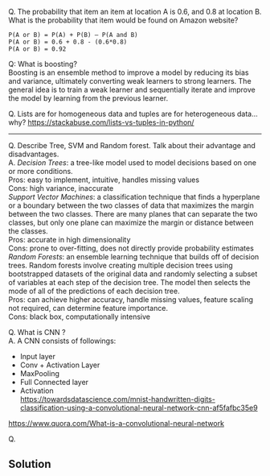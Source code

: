 Q. The probability that item an item at location A is 0.6, and 0.8 at location B. What is the probability that item would be found on Amazon website?   
```
P(A or B) = P(A) + P(B) — P(A and B)
P(A or B) = 0.6 + 0.8 - (0.6*0.8)
P(A or B) = 0.92
```


Q: What is boosting?  
Boosting is an ensemble method to improve a model by reducing its bias and variance, ultimately converting weak learners to strong learners. The general idea is to train a weak learner and sequentially iterate and improve the model by learning from the previous learner. 


Q. Lists are for homogeneous data and tuples are for heterogeneous data… why?
https://stackabuse.com/lists-vs-tuples-in-python/

---

Q. Describe Tree, SVM and Random forest. Talk about their advantage and disadvantages.  
A. *Decision Trees*: a tree-like model used to model decisions based on one or more conditions.  
Pros: easy to implement, intuitive, handles missing values  
Cons: high variance, inaccurate  
*Support Vector Machines*: a classification technique that finds a hyperplane or a boundary between the two classes of data that maximizes the margin between the two classes. There are many planes that can separate the two classes, but only one plane can maximize the margin or distance between the classes.  
Pros: accurate in high dimensionality  
Cons: prone to over-fitting, does not directly provide probability estimates  
*Random Forests*: an ensemble learning technique that builds off of decision trees. Random forests involve creating multiple decision trees using bootstrapped datasets of the original data and randomly selecting a subset of variables at each step of the decision tree. The model then selects the mode of all of the predictions of each decision tree.  
Pros: can achieve higher accuracy, handle missing values, feature scaling not required, can determine feature importance.  
Cons: black box, computationally intensive


Q. What is CNN ?  
A. A CNN consists of followings:
* Input layer
* Conv + Activation Layer
* MaxPooling
* Full Connected layer
* Activation         
https://towardsdatascience.com/mnist-handwritten-digits-classification-using-a-convolutional-neural-network-cnn-af5fafbc35e9

https://www.quora.com/What-is-a-convolutional-neural-network

Q. 






## Solution